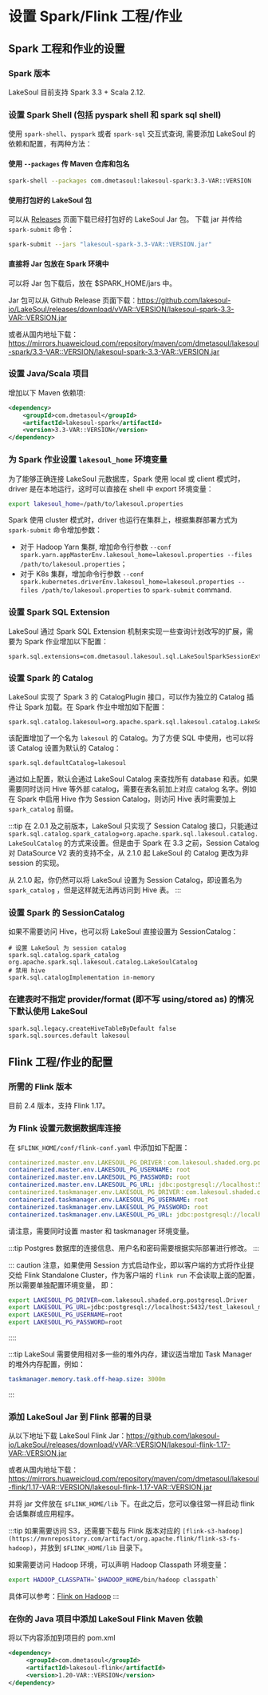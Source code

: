 # 设置 Spark/Flink 工程/作业

<!--
SPDX-FileCopyrightText: 2023 LakeSoul Contributors

SPDX-License-Identifier: Apache-2.0
-->

## Spark 工程和作业的设置
### Spark 版本
LakeSoul 目前支持 Spark 3.3 + Scala 2.12.

### 设置 Spark Shell (包括 pyspark shell 和 spark sql shell)
使用 `spark-shell`、`pyspark` 或者 `spark-sql` 交互式查询, 需要添加 LakeSoul 的依赖和配置，有两种方法：

#### 使用 `--packages` 传 Maven 仓库和包名
```bash
spark-shell --packages com.dmetasoul:lakesoul-spark:3.3-VAR::VERSION
```

#### 使用打包好的 LakeSoul 包
可以从 [Releases](https://github.com/lakesoul-io/LakeSoul/releases) 页面下载已经打包好的 LakeSoul Jar 包。
下载 jar 并传给 `spark-submit` 命令：
```bash
spark-submit --jars "lakesoul-spark-3.3-VAR::VERSION.jar"
```

#### 直接将 Jar 包放在 Spark 环境中
可以将 Jar 包下载后，放在 $SPARK_HOME/jars 中。

Jar 包可以从 Github Release 页面下载：https://github.com/lakesoul-io/LakeSoul/releases/download/vVAR::VERSION/lakesoul-spark-3.3-VAR::VERSION.jar

或者从国内地址下载：https://mirrors.huaweicloud.com/repository/maven/com/dmetasoul/lakesoul-spark/3.3-VAR::VERSION/lakesoul-spark-3.3-VAR::VERSION.jar

### 设置 Java/Scala 项目
增加以下 Maven 依赖项:
```xml
<dependency>
    <groupId>com.dmetasoul</groupId>
    <artifactId>lakesoul-spark</artifactId>
    <version>3.3-VAR::VERSION</version>
</dependency>
```

### 为 Spark 作业设置 `lakesoul_home` 环境变量
为了能够正确连接 LakeSoul 元数据库，Spark 使用 local 或 client 模式时，driver 是在本地运行，这时可以直接在 shell 中 export 环境变量：
```bash
export lakesoul_home=/path/to/lakesoul.properties
```

Spark 使用 cluster 模式时，driver 也运行在集群上，根据集群部署方式为 `spark-submit` 命令增加参数：
- 对于 Hadoop Yarn 集群, 增加命令行参数 `--conf spark.yarn.appMasterEnv.lakesoul_home=lakesoul.properties --files /path/to/lakesoul.properties`；
- 对于 K8s 集群，增加命令行参数 `--conf spark.kubernetes.driverEnv.lakesoul_home=lakesoul.properties --files /path/to/lakesoul.properties` to `spark-submit` command.

### 设置 Spark SQL Extension
LakeSoul 通过 Spark SQL Extension 机制来实现一些查询计划改写的扩展，需要为 Spark 作业增加以下配置：
```properties
spark.sql.extensions=com.dmetasoul.lakesoul.sql.LakeSoulSparkSessionExtension
```

### 设置 Spark 的 Catalog
LakeSoul 实现了 Spark 3 的 CatalogPlugin 接口，可以作为独立的 Catalog 插件让 Spark 加载。在 Spark 作业中增加如下配置：

```properties
spark.sql.catalog.lakesoul=org.apache.spark.sql.lakesoul.catalog.LakeSoulCatalog
```

该配置增加了一个名为 `lakesoul` 的 Catalog。为了方便 SQL 中使用，也可以将该 Catalog 设置为默认的 Catalog：

```properties
spark.sql.defaultCatalog=lakesoul
```

通过如上配置，默认会通过 LakeSoul Catalog 来查找所有 database 和表。如果需要同时访问 Hive 等外部 catalog，需要在表名前加上对应 catalog 名字。例如在 Spark 中启用 Hive 作为 Session Catalog，则访问 Hive 表时需要加上 `spark_catalog` 前缀。

:::tip
在 2.0.1 及之前版本，LakeSoul 只实现了 Session Catalog 接口，只能通过 `spark.sql.catalog.spark_catalog=org.apache.spark.sql.lakesoul.catalog.LakeSoulCatalog` 的方式来设置。但是由于 Spark 在 3.3 之前，Session Catalog 对 DataSource V2 表的支持不全，从 2.1.0 起 LakeSoul 的 Catalog 更改为非 session 的实现。

从 2.1.0 起，你仍然可以将 LakeSoul 设置为 Session Catalog，即设置名为 `spark_catalog` ，但是这样就无法再访问到 Hive 表。
:::

### 设置 Spark 的 SessionCatalog
如果不需要访问 Hive，也可以将 LakeSoul 直接设置为 SessionCatalog：
```properties
# 设置 LakeSoul 为 session catalog
spark.sql.catalog.spark_catalog org.apache.spark.sql.lakesoul.catalog.LakeSoulCatalog
# 禁用 hive
spark.sql.catalogImplementation in-memory
```

### 在建表时不指定 provider/format (即不写 using/stored as) 的情况下默认使用 LakeSoul
```properties
spark.sql.legacy.createHiveTableByDefault false
spark.sql.sources.default lakesoul
```

## Flink 工程/作业的配置

### 所需的 Flink 版本
目前 2.4 版本，支持 Flink 1.17。

### 为 Flink 设置元数据数据库连接

在 `$FLINK_HOME/conf/flink-conf.yaml` 中添加如下配置：
```yaml
containerized.master.env.LAKESOUL_PG_DRIVER：com.lakesoul.shaded.org.postgresql.Driver
containerized.master.env.LAKESOUL_PG_USERNAME: root
containerized.master.env.LAKESOUL_PG_PASSWORD: root
containerized.master.env.LAKESOUL_PG_URL: jdbc:postgresql://localhost:5432/test_lakesoul_meta?stringtype=未指定
containerized.taskmanager.env.LAKESOUL_PG_DRIVER：com.lakesoul.shaded.org.postgresql.Driver
containerized.taskmanager.env.LAKESOUL_PG_USERNAME: root
containerized.taskmanager.env.LAKESOUL_PG_PASSWORD: root
containerized.taskmanager.env.LAKESOUL_PG_URL: jdbc:postgresql://localhost:5432/test_lakesoul_meta?stringtype=未指定
```

请注意，需要同时设置 master 和 taskmanager 环境变量。

:::tip
Postgres 数据库的连接信息、用户名和密码需要根据实际部署进行修改。
:::

::: caution
注意，如果使用 Session 方式启动作业，即以客户端的方式将作业提交给 Flink Standalone Cluster，作为客户端的 `flink run` 不会读取上面的配置，所以需要单独配置环境变量， 即：

```bash
export LAKESOUL_PG_DRIVER=com.lakesoul.shaded.org.postgresql.Driver
export LAKESOUL_PG_URL=jdbc:postgresql://localhost:5432/test_lakesoul_meta?stringtype=unspecified
export LAKESOUL_PG_USERNAME=root
export LAKESOUL_PG_PASSWORD=root
```
::::

:::tip
LakeSoul 需要使用相对多一些的堆外内存，建议适当增加 Task Manager 的堆外内存配置，例如：
```yaml
taskmanager.memory.task.off-heap.size: 3000m
```
:::


### 添加 LakeSoul Jar 到 Flink 部署的目录
从以下地址下载 LakeSoul Flink Jar：https://github.com/lakesoul-io/LakeSoul/releases/download/vVAR::VERSION/lakesoul-flink-1.17-VAR::VERSION.jar

或者从国内地址下载：https://mirrors.huaweicloud.com/repository/maven/com/dmetasoul/lakesoul-flink/1.17-VAR::VERSION/lakesoul-flink-1.17-VAR::VERSION.jar

并将 jar 文件放在 `$FLINK_HOME/lib` 下。在此之后，您可以像往常一样启动 flink 会话集群或应用程序。

:::tip
如果需要访问 S3，还需要下载与 Flink 版本对应的 `[flink-s3-hadoop](https://mvnrepository.com/artifact/org.apache.flink/flink-s3-fs-hadoop)`，并放到 `$FLINK_HOME/lib` 目录下。

如果需要访问 Hadoop 环境，可以声明 Hadoop Classpath 环境变量：
```bash
export HADOOP_CLASSPATH=`$HADOOP_HOME/bin/hadoop classpath`
```
具体可以参考：[Flink on Hadoop](https://nightlies.apache.org/flink/flink-docs-release-1.17/docs/deployment/resource-providers/yarn/)
:::

### 在你的 Java 项目中添加 LakeSoul Flink Maven 依赖

将以下内容添加到项目的 pom.xml
```xml
<dependency>
     <groupId>com.dmetasoul</groupId>
     <artifactId>lakesoul-flink</artifactId>
     <version>1.20-VAR::VERSION</version>
</dependency>
```
